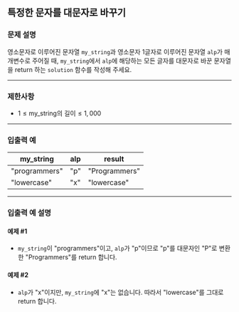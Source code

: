 ## 특정한 문자를 대문자로 바꾸기

### 문제 설명
영소문자로 이루어진 문자열 `my_string`과 영소문자 1글자로 이루어진 문자열 `alp`가 매개변수로 주어질 때, `my_string`에서 `alp`에 해당하는 모든 글자를 대문자로 바꾼 문자열을 return 하는 `solution` 함수를 작성해 주세요.

---

### 제한사항
- $1 \leq \text{my_string의 길이} \leq 1,000$

---

### 입출력 예

| my_string     | alp | result        |
|---------------|-----|---------------|
| "programmers" | "p" | "Programmers" |
| "lowercase"   | "x" | "lowercase"   |

---

### 입출력 예 설명

#### 예제 #1
- `my_string`이 "programmers"이고, `alp`가 "p"이므로 "p"를 대문자인 "P"로 변환한 "Programmers"를 return 합니다.

#### 예제 #2
- `alp`가 "x"이지만, `my_string`에 "x"는 없습니다. 따라서 "lowercase"를 그대로 return 합니다.